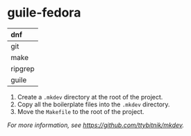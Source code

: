 # guile-fedora

| dnf     |
|:--------|
| git     |
| make    |
| ripgrep |
| guile   |

1. Create a `.mkdev` directory at the root of the project.
2. Copy all the boilerplate files into the `.mkdev` directory.
3. Move the `Makefile` to the root of the project.

*For more information, see <https://github.com/ttybitnik/mkdev>.*
